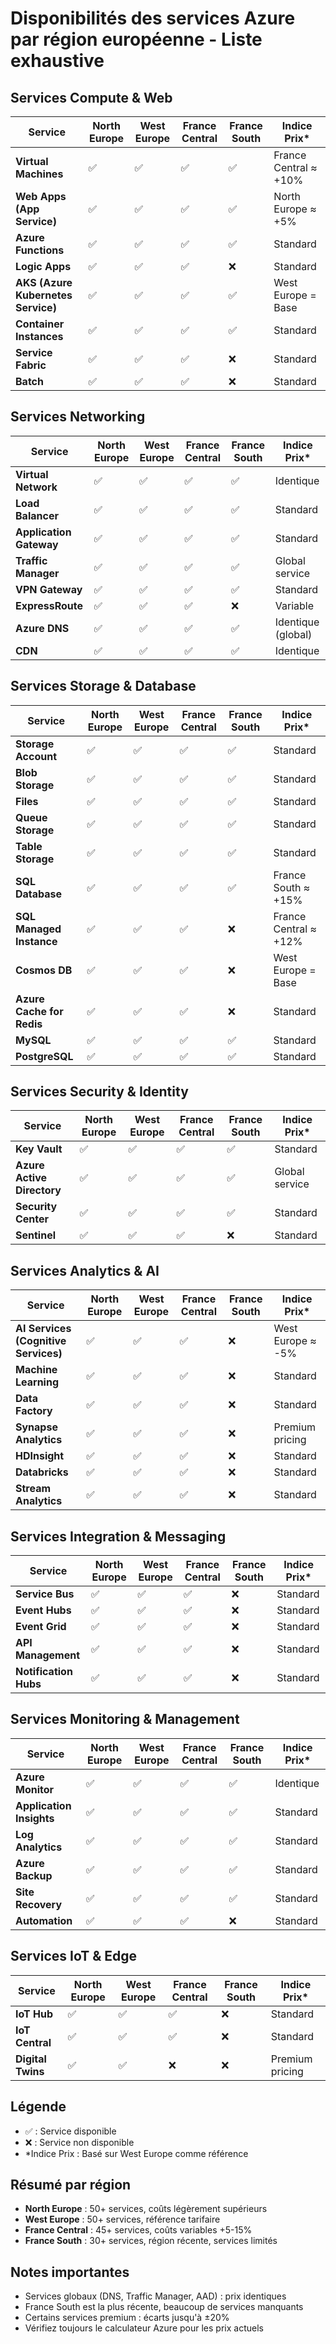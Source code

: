 # Disponibilités des services Azure par région européenne - Liste exhaustive

## Services Compute & Web

| Service | North Europe | West Europe | France Central | France South | Indice Prix* |
|---------|-------------|-------------|----------------|---------------|-------------|
| **Virtual Machines** | ✅ | ✅ | ✅ | ✅ | France Central ≈ +10% |
| **Web Apps (App Service)** | ✅ | ✅ | ✅ | ✅ | North Europe ≈ +5% |
| **Azure Functions** | ✅ | ✅ | ✅ | ✅ | Standard |
| **Logic Apps** | ✅ | ✅ | ✅ | ❌ | Standard |
| **AKS (Azure Kubernetes Service)** | ✅ | ✅ | ✅ | ✅ | West Europe = Base |
| **Container Instances** | ✅ | ✅ | ✅ | ✅ | Standard |
| **Service Fabric** | ✅ | ✅ | ✅ | ❌ | Standard |
| **Batch** | ✅ | ✅ | ✅ | ❌ | Standard |

## Services Networking

| Service | North Europe | West Europe | France Central | France South | Indice Prix* |
|---------|-------------|-------------|----------------|---------------|-------------|
| **Virtual Network** | ✅ | ✅ | ✅ | ✅ | Identique |
| **Load Balancer** | ✅ | ✅ | ✅ | ✅ | Standard |
| **Application Gateway** | ✅ | ✅ | ✅ | ✅ | Standard |
| **Traffic Manager** | ✅ | ✅ | ✅ | ✅ | Global service |
| **VPN Gateway** | ✅ | ✅ | ✅ | ✅ | Standard |
| **ExpressRoute** | ✅ | ✅ | ✅ | ❌ | Variable |
| **Azure DNS** | ✅ | ✅ | ✅ | ✅ | Identique (global) |
| **CDN** | ✅ | ✅ | ✅ | ✅ | Identique |

## Services Storage & Database

| Service | North Europe | West Europe | France Central | France South | Indice Prix* |
|---------|-------------|-------------|----------------|---------------|-------------|
| **Storage Account** | ✅ | ✅ | ✅ | ✅ | Standard |
| **Blob Storage** | ✅ | ✅ | ✅ | ✅ | Standard |
| **Files** | ✅ | ✅ | ✅ | ✅ | Standard |
| **Queue Storage** | ✅ | ✅ | ✅ | ✅ | Standard |
| **Table Storage** | ✅ | ✅ | ✅ | ✅ | Standard |
| **SQL Database** | ✅ | ✅ | ✅ | ✅ | France South ≈ +15% |
| **SQL Managed Instance** | ✅ | ✅ | ✅ | ❌ | France Central ≈ +12% |
| **Cosmos DB** | ✅ | ✅ | ✅ | ❌ | West Europe = Base |
| **Azure Cache for Redis** | ✅ | ✅ | ✅ | ❌ | Standard |
| **MySQL** | ✅ | ✅ | ✅ | ✅ | Standard |
| **PostgreSQL** | ✅ | ✅ | ✅ | ✅ | Standard |

## Services Security & Identity

| Service | North Europe | West Europe | France Central | France South | Indice Prix* |
|---------|-------------|-------------|----------------|---------------|-------------|
| **Key Vault** | ✅ | ✅ | ✅ | ✅ | Standard |
| **Azure Active Directory** | ✅ | ✅ | ✅ | ✅ | Global service |
| **Security Center** | ✅ | ✅ | ✅ | ✅ | Standard |
| **Sentinel** | ✅ | ✅ | ✅ | ❌ | Standard |

## Services Analytics & AI

| Service | North Europe | West Europe | France Central | France South | Indice Prix* |
|---------|-------------|-------------|----------------|---------------|-------------|
| **AI Services (Cognitive Services)** | ✅ | ✅ | ✅ | ❌ | West Europe ≈ -5% |
| **Machine Learning** | ✅ | ✅ | ✅ | ❌ | Standard |
| **Data Factory** | ✅ | ✅ | ✅ | ❌ | Standard |
| **Synapse Analytics** | ✅ | ✅ | ✅ | ❌ | Premium pricing |
| **HDInsight** | ✅ | ✅ | ✅ | ❌ | Standard |
| **Databricks** | ✅ | ✅ | ✅ | ❌ | Standard |
| **Stream Analytics** | ✅ | ✅ | ✅ | ❌ | Standard |

## Services Integration & Messaging

| Service | North Europe | West Europe | France Central | France South | Indice Prix* |
|---------|-------------|-------------|----------------|---------------|-------------|
| **Service Bus** | ✅ | ✅ | ✅ | ❌ | Standard |
| **Event Hubs** | ✅ | ✅ | ✅ | ❌ | Standard |
| **Event Grid** | ✅ | ✅ | ✅ | ❌ | Standard |
| **API Management** | ✅ | ✅ | ✅ | ❌ | Standard |
| **Notification Hubs** | ✅ | ✅ | ✅ | ❌ | Standard |

## Services Monitoring & Management

| Service | North Europe | West Europe | France Central | France South | Indice Prix* |
|---------|-------------|-------------|----------------|---------------|-------------|
| **Azure Monitor** | ✅ | ✅ | ✅ | ✅ | Identique |
| **Application Insights** | ✅ | ✅ | ✅ | ✅ | Standard |
| **Log Analytics** | ✅ | ✅ | ✅ | ✅ | Standard |
| **Azure Backup** | ✅ | ✅ | ✅ | ✅ | Standard |
| **Site Recovery** | ✅ | ✅ | ✅ | ✅ | Standard |
| **Automation** | ✅ | ✅ | ✅ | ❌ | Standard |

## Services IoT & Edge

| Service | North Europe | West Europe | France Central | France South | Indice Prix* |
|---------|-------------|-------------|----------------|---------------|-------------|
| **IoT Hub** | ✅ | ✅ | ✅ | ❌ | Standard |
| **IoT Central** | ✅ | ✅ | ✅ | ❌ | Standard |
| **Digital Twins** | ✅ | ✅ | ❌ | ❌ | Premium pricing |

## Légende
- ✅ : Service disponible
- ❌ : Service non disponible
- *Indice Prix : Basé sur West Europe comme référence

## Résumé par région
- **North Europe** : 50+ services, coûts légèrement supérieurs
- **West Europe** : 50+ services, référence tarifaire 
- **France Central** : 45+ services, coûts variables +5-15%
- **France South** : 30+ services, région récente, services limités

## Notes importantes
- Services globaux (DNS, Traffic Manager, AAD) : prix identiques
- France South est la plus récente, beaucoup de services manquants
- Certains services premium : écarts jusqu'à ±20%
- Vérifiez toujours le calculateur Azure pour les prix actuels
